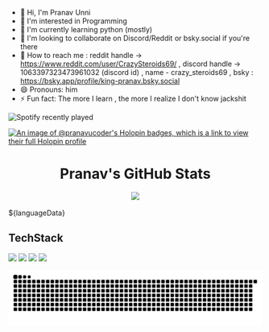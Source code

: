 * 👋 Hi, I'm Pranav Unni
* 👀 I'm interested in Programming
* 🌱 I'm currently learning python (mostly)
* 💞️ I'm looking to collaborate on Discord/Reddit or bsky.social if you're there
* 📩 How to reach me : reddit handle -> https://www.reddit.com/user/CrazySteroids69/ , discord handle -> 1063397323473961032 (discord id) , name - crazy_steroids69 , bsky : https://bsky.app/profile/king-pranav.bsky.social
* 😄 Pronouns: him
* ⚡ Fun fact: The more I learn , the more I realize I don't know jackshit

![Spotify recently played](https://spotify-recently-played-readme.vercel.app/api?user=mqjed7g2siu9wjiduwm2iw8do&count=1)

<!-- Profile Banner with Logo -->
[![An image of @pranavucoder's Holopin badges, which is a link to view their full Holopin profile](https://holopin.me/pranavucoder)](https://holopin.io/@pranavucoder)
<div align="center">
</div>

<!-- GitHub Stats Section -->
<div align="center">
  <h1>Pranav's GitHub Stats</h1>
</div>

<!-- GitHub Stats and Language Cards in a row -->
<div align="center">
  <img src="https://github-readme-stats.vercel.app/api?username=PranavU-Coder&show_icons=true&theme=radical&title_color=ff3068" height="170" />
</div>

<!-- LANGUAGES_START -->
${languageData}
<!-- LANGUAGES_END -->


## TechStack
<!-- Language Badges -->
<div>
  <img src="https://img.shields.io/badge/PYTHON-8A2BE2?style=for-the-badge&logo=python&logoColor=white" />
  <img src="https://img.shields.io/badge/C-00599C?style=for-the-badge&logo=c&logoColor=white" />
  <img src="https://img.shields.io/badge/C++-00599C?style=for-the-badge&logo=cplusplus&logoColor=white" />
  <img src="https://img.shields.io/badge/NODE.JS-339933?style=for-the-badge&logo=nodedotjs&logoColor=white" />
</div>

![Snake animation](https://github.com/PranavU-Coder/PranavU-Coder/blob/output/github-contribution-grid-snake-dark.svg)
